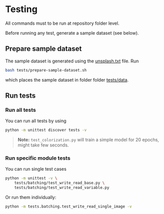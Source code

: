 # Testing

<!-- **Note:** Running the tests together fails due to some internal TensorFlow problem, avoid running: -->
All commands must to be run at repository folder level. 

Before running any test, generate a sample dataset (see below).

## Prepare sample dataset

The sample dataset is generated using the [unsplash.txt](../data/unsplash.txt) file. Run

```bash
bash tests/prepare-sample-dataset.sh
```

which places the sample dataset in folder folder [tests/data](data).

## Run tests

### Run all tests

You can run all tests by using

```bash
python -m unittest discover tests -v
```

> **Note:** `test_colorization.py` will train a simple model for 20 epochs, might take few seconds.

### Run specific module tests

You can run single test cases

```bash
python -m unittest -v \
    tests/batching/test_write_read_base.py \
    tests/batching/test_write_read_variable.py
```

Or run them individually:
```bash
python -m tests.batching.test_write_read_single_image -v
```